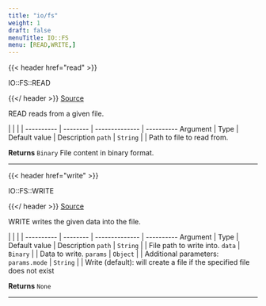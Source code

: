 ```yaml
---
title: "io/fs"
weight: 1
draft: false
menuTitle: IO::FS
menu: [READ,WRITE,]
---
```




{{< header href="read" >}}

IO::FS::READ

{{</ header >}}
[Source](https://github.com/MontFerret/ferret/tree/master/pkg/stdlib/io/fs/read.go#L14)

READ reads from a given file.

|          |          |                |
---------- | -------- | -------------- | ----------
Argument   | Type     | Default value  | Description
`path` | `String`  |  | Path to file to read from.


**Returns** `Binary` File content in binary format.
- - - -


{{< header href="write" >}}

IO::FS::WRITE

{{</ header >}}
[Source](https://github.com/MontFerret/ferret/tree/master/pkg/stdlib/io/fs/write.go#L20)

WRITE writes the given data into the file.

|          |          |                |
---------- | -------- | -------------- | ----------
Argument   | Type     | Default value  | Description
`path` | `String`  |  | File path to write into.
`data` | `Binary`  |  | Data to write.
`params` | `Object`  |  | Additional parameters:
`params.mode` | `String`  |  | Write (default): will create a file if the specified file does not exist


**Returns** `None`
- - - -
